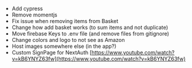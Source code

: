 - Add cypress
- Remove momentjs
- Fix issue when removing items from Basket
- Change how add basket works (to sum items and not duplicate)
- Move firebase Keys to .env file (and remove files from gitignore)
- Change colors and logo to not see as Amazon
- Host images somewhere else (in the app?)
- Custom SignPage for NextAuth [https://www.youtube.com/watch?v=kB6YNYZ63fw](https://www.youtube.com/watch?v=kB6YNYZ63fw)

